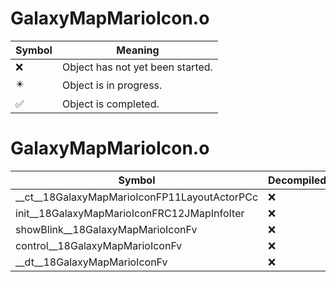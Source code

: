 # GalaxyMapMarioIcon.o
| Symbol | Meaning 
| ------------- | ------------- 
| :x: | Object has not yet been started. 
| :eight_pointed_black_star: | Object is in progress. 
| :white_check_mark: | Object is completed. 


# GalaxyMapMarioIcon.o
| Symbol | Decompiled? |
| ------------- | ------------- |
| __ct__18GalaxyMapMarioIconFP11LayoutActorPCc | :x: |
| init__18GalaxyMapMarioIconFRC12JMapInfoIter | :x: |
| showBlink__18GalaxyMapMarioIconFv | :x: |
| control__18GalaxyMapMarioIconFv | :x: |
| __dt__18GalaxyMapMarioIconFv | :x: |
